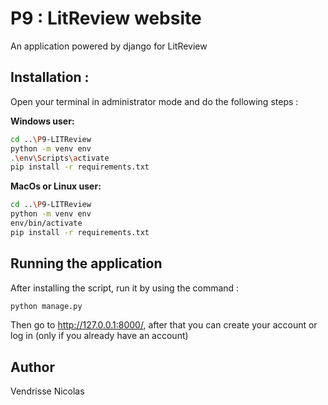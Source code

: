# P9 : LitReview website
An application powered by django for LitReview

## Installation :

Open your terminal in administrator mode and do the following steps :

**Windows user:**
```bash
cd ..\P9-LITReview
python -m venv env
.\env\Scripts\activate
pip install -r requirements.txt
```

**MacOs or Linux user:**
```bash
cd ..\P9-LITReview
python -m venv env
env/bin/activate
pip install -r requirements.txt
```

## Running the application
After installing the script, run it by using the command :
```bash
python manage.py
```
Then go to http://127.0.0.1:8000/, after that you can create your account or log in (only if you already have an account)


## Author
Vendrisse Nicolas
